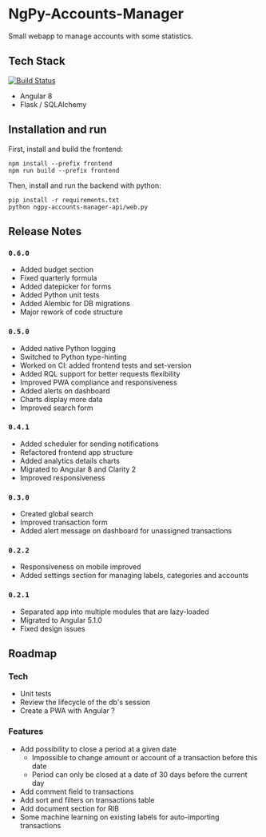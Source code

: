 NgPy-Accounts-Manager
=====================

Small webapp to manage accounts with some statistics.


## Tech Stack

[![Build Status](https://travis-ci.org/egoettelmann/ngpy-accounts-manager.svg?branch=develop)](https://travis-ci.org/egoettelmann/ngpy-accounts-manager)

- Angular 8
- Flask / SQLAlchemy

## Installation and run

First, install and build the frontend:

```
npm install --prefix frontend
npm run build --prefix frontend
```

Then, install and run the backend with python:

```
pip install -r requirements.txt
python ngpy-accounts-manager-api/web.py
```

## Release Notes

### `0.6.0`

- Added budget section
- Fixed quarterly formula
- Added datepicker for forms
- Added Python unit tests
- Added Alembic for DB migrations
- Major rework of code structure 

### `0.5.0`

- Added native Python logging
- Switched to Python type-hinting
- Worked on CI: added frontend tests and set-version
- Added RQL support for better requests flexibility
- Improved PWA compliance and responsiveness
- Added alerts on dashboard
- Charts display more data
- Improved search form

### `0.4.1`

- Added scheduler for sending notifications
- Refactored frontend app structure
- Added analytics details charts
- Migrated to Angular 8 and Clarity 2
- Improved responsiveness

### `0.3.0`

- Created global search
- Improved transaction form
- Added alert message on dashboard for unassigned transactions

### `0.2.2`

- Responsiveness on mobile improved
- Added settings section for managing labels, categories and accounts

### `0.2.1`

- Separated app into multiple modules that are lazy-loaded
- Migrated to Angular 5.1.0
- Fixed design issues


## Roadmap

### Tech

- Unit tests
- Review the lifecycle of the db's session
- Create a PWA with Angular ?

### Features

- Add possibility to close a period at a given date
  - Impossible to change amount or account of a transaction before this date
  - Period can only be closed at a date of 30 days before the current day
- Add comment field to transactions
- Add sort and filters on transactions table
- Add document section for RIB
- Some machine learning on existing labels for auto-importing transactions
